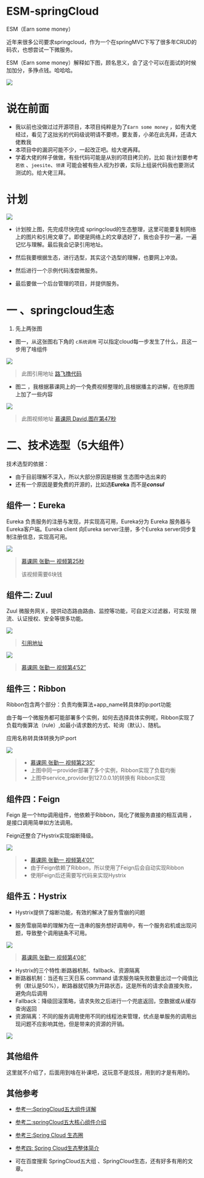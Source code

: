 # ESM-springCloud
ESM（Earn some money）

近年来很多公司要求springcloud，作为一个在springMVC下写了很多年CRUD的码农，也想尝试一下微服务。

ESM（Earn some money）解释如下图，顾名思义，会了这个可以在面试的时候加加分，多挣点钱。哈哈哈。

![](README.assets/%E7%BF%BB%E8%AF%91.png)

# 说在前面

+ 我以前也没做过过开源项目，本项目纯粹是为了```Earn some money``` ，如有大佬经过，看见了这拙劣的代码级说明请不要喷，要友善，小弟在此先拜，还请大佬教我
+ 本项目中的漏洞可能不少，一起改正吧。给大佬再拜。
+ 学着大佬的样子做做，有些代码可能是从别的项目拷贝的，比如 我计划要参考```若依``` 、```jeesite```、```领课``` 可能会被有些人视为抄袭，实际上组装代码我也要测试测试的。给大佬三拜。

# 计划

![](README.assets/01-%E6%B5%81%E7%A8%8B.png)

+ 计划按上图，先完成尽快完成 springcloud的生态整理，这里可能要复制网络上的图片和引用文章了。即便是网络上的文章选好了，我也会手抄一遍，一遍记忆与理解。最后我会记录引用地址。

+ 然后我要根据生态，进行选型，其实这个选型的理解，也要网上冲浪。

+ 然后进行一个示例代码浅尝微服务。

+ 最后要做一个后台管理的项目，并提供服务。

# 一  、springcloud生态

  1. 先上两张图

  + 图一，从这张图右下角的 ```c系统调用``` 可以指定cloud每一步发生了什么，且这一步用了啥组件

  ![](README.assets/01-%E7%94%9F%E6%80%81-%E7%BD%91%E7%BB%9C%E5%9B%BE.png)

  > 此图引用地址  [路飞撸代码](https://www.cnblogs.com/lufeiludaima/)

  + 图二 ，我根据慕课网上的一个免费视频整理的,且根据播主的讲解，在他原图上加了一些内容

  ![](README.assets/spring-cloud%E7%BB%84%E4%BB%B6%E7%94%9F%E6%80%81.png)

  > 此图视频地址 [慕课网 David,图在第47秒](https://www.imooc.com/video/19582)

  

# 二、技术选型（5大组件）

技术选型的依据：

+ 由于目前理解不深入，所以大部分原因是根据 生态图中选出来的
+ 还有一个原因是要免费的开源的，比如选**Eureka** 而不是***consul***

## 组件一：Eureka

Eureka 负责服务的注册与发现，并实现高可用，Eureka分为 Eureka 服务器与Eureka客户端。Eureka client 向Eureka server注册，多个Eureka server同步复制注册信息，实现高可用。

![](https://github.com/moon137/ESM-springCloud/blob/master/README.assets/Eureka.png)

> [慕课网 张勤一 视频第25秒](https://www.imooc.com/video/20703)
>
> 该视频需要6块钱

## 组件二: Zuul

Zuul 微服务网关，提供动态路由路由、监控等功能，可自定义过滤器，可实现 限流、认证授权、安全等很多功能。

![](README.assets/zuul.png)

> [引用地址](https://blog.csdn.net/weixin_40910372/article/details/89466955)



![](README.assets/zuul1.png)

> [慕课网 张勤一 视频第4′52″](https://www.imooc.com/video/20703)

##  组件三：Ribbon

Ribbon包含两个部分：负责均衡算法+app_name转具体的ip:port功能

由于每一个微服务都可能部署多个实例，如何去选择具体实例呢，Ribbon实现了负载均衡算法（rule）,如最小请求数的方式、轮询（默认）、随机。

应用名称转具体转换为IP:port

![](README.assets/ribbon.png)

> + [慕课网 张勤一 视频第2′35″](https://www.imooc.com/video/20704)
> + 上图中同一provider部署了多个实例，Ribbon实现了负载均衡
> + 上图中service_provider到127.0.0.1的转换有 Ribbon实现

## 组件四：Feign

Feign 是一个http调用组件，他依赖于Ribbon，简化了微服务直接的相互调用 ，是接口调用简单如方法调用。

Feign还整合了Hystrix实现熔断降级。

![](README.assets/feign.png)

> + [慕课网 张勤一 视频第4′01″](https://www.imooc.com/video/20704)
> + 由于Feign依赖了Ribbon，所以使用了Feign后会自动实现Ribbon
> + 使用Feign后还需要写代码来实现Hystrix 

## 组件五：Hystrix

+ Hystrix提供了熔断功能，有效的解决了服务雪崩的问题

+ 服务雪崩简单的理解为在一连串的服务想好调用中，有一个服务宕机或出现问题，导致整个调用链条不可用。

![](README.assets/hystrix.png)

> [慕课网 张勤一 视频第4′08″](https://www.imooc.com/video/20704)

+ Hystrix的三个特性:断路器机制、fallback、资源隔离
+ 断路器机制：当还有三天日系 command 请求服务端失败数量出过一个阈值比例（默认是50%），断路器就切换为开路状态，这是所有的请求会直接失败，避免向后调用
+ Fallback：降级回滚策略，请求失败之后进行一个兜底返回，空数据或从缓存查询返回
+ 资源隔离：不同的服务调用使用不同的线程池来管理，优点是单服务的调用出现问题不应影响其他，但是带来的资源的开销。

![](README.assets/hystrix2.png)

## 其他组件

这里就不介绍了，后面用到啥在补课吧，这玩意不是炫技，用到的才是有用的。

## 其他参考

+ [参考一:SpringCloud五大组件详解](https://blog.csdn.net/weixin_40910372/article/details/89466955)    

+ [参考二:springCloud五大核心组件介绍](https://blog.csdn.net/CoreyXuu/article/details/87865274)   

+  [参考三:Spring Cloud 生态圈](https://www.jianshu.com/p/1326da1c523a) 

+ [参考四: Spring Cloud生态整体简介](https://blog.csdn.net/weixin_37519752/article/details/90692809)

+ 可在百度搜索 SpringCloud五大组 、SpringCloud生态，还有好多有用的文章。

  

